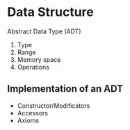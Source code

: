 # Data Structure
Abstract Data Type (ADT)

1. Type
2. Range
3. Memory space
4. Operations

Implementation of an ADT
---
- Constructor/Modificators
- Accessors
- Axioms
